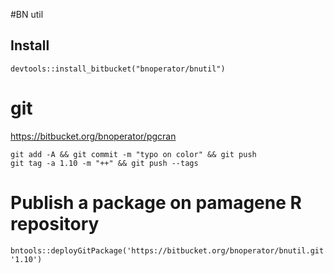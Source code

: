 #BN util

## Install

```
devtools::install_bitbucket("bnoperator/bnutil")
```
# git

https://bitbucket.org/bnoperator/pgcran

```
git add -A && git commit -m "typo on color" && git push
git tag -a 1.10 -m "++" && git push --tags
```

# Publish a package on pamagene R repository


```
bntools::deployGitPackage('https://bitbucket.org/bnoperator/bnutil.git', '1.10')
```
